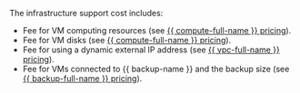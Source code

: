 The infrastructure support cost includes:

* Fee for VM computing resources (see [{{ compute-full-name }} pricing](../../../compute/pricing.md#prices-instance-resources)).
* Fee for VM disks (see [{{ compute-full-name }} pricing](../../../compute/pricing.md#prices-storage)).
* Fee for using a dynamic external IP address (see [{{ vpc-full-name }} pricing](../../../vpc/pricing.md#prices-public-ip)).
* Fee for VMs connected to {{ backup-name }} and the backup size (see [{{ backup-full-name }} pricing](../../../backup/pricing.md#rules)).